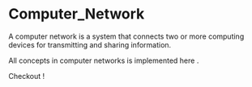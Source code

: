 # Computer_Network

A computer network is a system that connects two or more computing devices for transmitting and sharing information.

All concepts in computer networks is implemented here .

Checkout !
